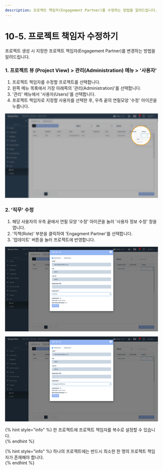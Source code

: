 ```yaml
---
description: 프로젝트 책임자(Engagement Partner)를 수정하는 방법을 알려드립니다.
---
```


# 10-5. 프로젝트 책임자 수정하기

프로젝트 생성 시 지정한 프로젝트 책임자\(Engagement Partner\)를 변경하는 방법을 알려드립니다.  

### 1. 프로젝트 뷰 \(Project View\) &gt; 관리\(Administration\) 메뉴 &gt; '사용자'

1. 프로젝트 책임자를 수정할 프로젝트를 선택합니다.  
2. 왼쪽 메뉴 목록에서 가장 아래쪽의 '관리\(Administration\)'를 선택합니다. 
3. '관리' 메뉴에서 '사용자\(Users\)'를 선택합니다.  
4. 프로젝트 책임자로 지정할 사용자를 선택한 후, 우측 끝의 연필모양 '수정' 아이콘을 누릅니다.  

![](../../../.gitbook/assets/a_9_2-5_1.jpg)

### 2. '직무' 수정   

1. 해당 사용자의 우측 끝에서 연필 모양 '수정' 아이콘을 눌러 '사용자 정보 수정' 창을 엽니다.   
2. '직책\(Role\)' 부분을 클릭하여 'Engagment Partner'를 선택합니다. 
3. '업데이트' 버튼을 눌러 프로젝트에 반영합니다.  

![&#xAE30;&#xC874;&#xC5D0; &#xC9C1;&#xCC45;\(Role\) &#xC774; &apos;&#xD30C;&#xD2B8;&#xB108;&apos;&#xB85C; &#xC124;&#xC815;&#xB418;&#xC5B4; &#xC788;&#xB294; &#xBAA8;&#xC2B5;  ](../../../.gitbook/assets/a_9_2-5_2.jpg)

![&#xC9C1;&#xCC45;&#xC744; &#xD504;&#xB85C;&#xC81D;&#xD2B8; &#xCC45;&#xC784;&#xC790;\(Engagement Partner\)&#xB85C; &#xBCC0;&#xACBD;&#xD55C; &#xBAA8;&#xC2B5;  ](../../../.gitbook/assets/a_9_2-5_3.jpg)

{% hint style="info" %}
한 프로젝트에 프로젝트 책임자를 복수로 설정할 수 있습니다.  
{% endhint %}

{% hint style="info" %}
하나의 프로젝트에는 반드시 최소한 한 명의 프로젝트 책임자가 존재해야 합니다.  
{% endhint %}

